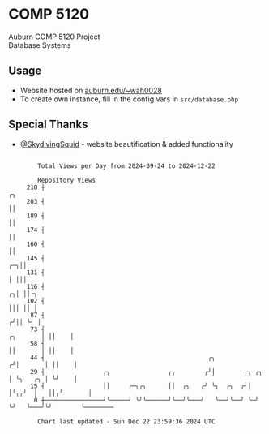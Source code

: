 # COMP 5120
Auburn COMP 5120 Project  
Database Systems

## Usage
- Website hosted on [auburn.edu/~wah0028](https://webhome.auburn.edu/~wah0028/)
- To create own instance, fill in the config vars in `src/database.php`

## Special Thanks
- [@SkydivingSquid](https://github.com/SkydivingSquid) - website beautification & added functionality

```

        Total Views per Day from 2024-09-24 to 2024-12-22

        Repository Views
     218 ┼                                                                              ╭╮
     203 ┤                                                                              ││
     189 ┤                                                                              ││
     174 ┤                                                                              ││
     160 ┤                                                                              ││
     145 ┤                                                                           ╭─╮││
     131 ┤                                                                           │ │││
     116 ┤                                                                         ╭╮│ ││╰╮
     102 ┤                                                                         │││ ││ │
      87 ┤                                                                        ╭╯││ ╰╯ │
      73 ┤                                                               ╭╮       │ ││    │
      58 ┤                                                               ││       │ ││    │
      44 ┤                                             ╭╮               ╭╯│       │ ││    │
      29 ┤                ╭╮                ╭╮        ╭╯│        ╭╮ ╭╮  │ ╰╮   ╭╮ │ ╰╯    │
      15 ┤                ││     ╭─╮╭╮      ││  ╭╮   ╭╯ ╰╮  ╭╮  ╭╯│ │╰╮╭╯  │   ││╭╯       │
       0 ┼────────────────╯╰─────╯ ╰╯╰──────╯╰──╯╰───╯   ╰──╯╰──╯ ╰─╯ ╰╯   ╰───╯╰╯        ╰────────

        Chart last updated - Sun Dec 22 23:59:36 2024 UTC
        
```
